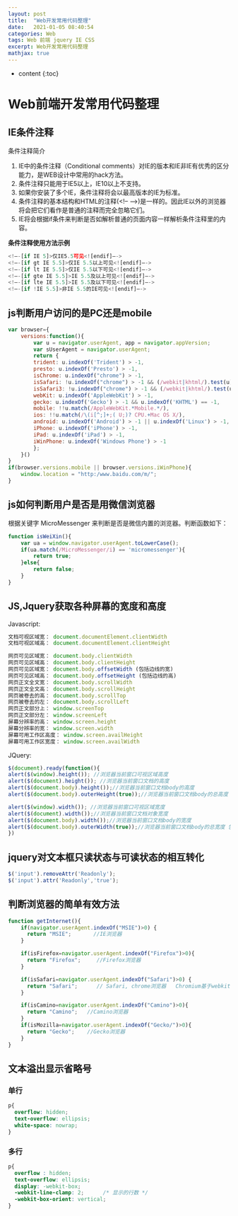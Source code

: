 ```yaml
---
layout: post
title:  "Web开发常用代码整理"
date:   2021-01-05 08:40:54
categories: Web
tags: Web 前端 jquery IE CSS
excerpt: Web开发常用代码整理
mathjax: true
---
```


* content
{:toc}


# Web前端开发常用代码整理
## IE条件注释
条件注释简介

1. IE中的条件注释（Conditional comments）对IE的版本和IE非IE有优秀的区分能力，是WEB设计中常用的hack方法。
2. 条件注释只能用于IE5以上，IE10以上不支持。
3. 如果你安装了多个IE，条件注释将会以最高版本的IE为标准。
4. 条件注释的基本结构和HTML的注释(<!– –>)是一样的。因此IE以外的浏览器将会把它们看作是普通的注释而完全忽略它们。
5. IE将会根据if条件来判断是否如解析普通的页面内容一样解析条件注释里的内容。

**条件注释使用方法示例**
```js
<!–-[if IE 5]>仅IE5.5可见<![endif]–->
<!–-[if gt IE 5.5]>仅IE 5.5以上可见<![endif]–->
<!–-[if lt IE 5.5]>仅IE 5.5以下可见<![endif]–->
<!–-[if gte IE 5.5]>IE 5.5及以上可见<![endif]–->
<!–-[if lte IE 5.5]>IE 5.5及以下可见<![endif]–->
<!–-[if !IE 5.5]>非IE 5.5的IE可见<![endif]–->
```


## js判断用户访问的是PC还是mobile
```js
var browser={ 
    versions:function(){
        var u = navigator.userAgent, app = navigator.appVersion;
        var sUserAgent = navigator.userAgent;
        return {
        trident: u.indexOf('Trident') > -1,
        presto: u.indexOf('Presto') > -1, 
        isChrome: u.indexOf("chrome") > -1, 
        isSafari: !u.indexOf("chrome") > -1 && (/webkit|khtml/).test(u),
        isSafari3: !u.indexOf("chrome") > -1 && (/webkit|khtml/).test(u) && u.indexOf('webkit/5') != -1,
        webKit: u.indexOf('AppleWebKit') > -1, 
        gecko: u.indexOf('Gecko') > -1 && u.indexOf('KHTML') == -1,
        mobile: !!u.match(/AppleWebKit.*Mobile.*/), 
        ios: !!u.match(/\(i[^;]+;( U;)? CPU.+Mac OS X/), 
        android: u.indexOf('Android') > -1 || u.indexOf('Linux') > -1,
        iPhone: u.indexOf('iPhone') > -1, 
        iPad: u.indexOf('iPad') > -1,
        iWinPhone: u.indexOf('Windows Phone') > -1
        };
    }()
}
if(browser.versions.mobile || browser.versions.iWinPhone){
    window.location = "http:/www.baidu.com/m/";
} 
```


## js如何判断用户是否是用微信浏览器
根据关键字 MicroMessenger 来判断是否是微信内置的浏览器。判断函数如下：
```js
function isWeiXin(){ 
    var ua = window.navigator.userAgent.toLowerCase(); 
    if(ua.match(/MicroMessenger/i) == 'micromessenger'){ 
        return true; 
    }else{ 
        return false; 
    } 
} 
```

## JS,Jquery获取各种屏幕的宽度和高度
Javascript:
```js
文档可视区域宽： document.documentElement.clientWidth
文档可视区域高： document.documentElement.clientHeight

网页可见区域宽： document.body.clientWidth
网页可见区域高： document.body.clientHeight
网页可见区域宽： document.body.offsetWidth (包括边线的宽)
网页可见区域高： document.body.offsetHeight (包括边线的高)
网页正文全文宽： document.body.scrollWidth
网页正文全文高： document.body.scrollHeight
网页被卷去的高： document.body.scrollTop
网页被卷去的左： document.body.scrollLeft
网页正文部分上： window.screenTop
网页正文部分左： window.screenLeft
屏幕分辨率的高： window.screen.height
屏幕分辨率的宽： window.screen.width
屏幕可用工作区高度： window.screen.availHeight
屏幕可用工作区宽度： window.screen.availWidth
```
JQuery:
```js
$(document).ready(function(){
alert($(window).height()); //浏览器当前窗口可视区域高度
alert($(document).height()); //浏览器当前窗口文档的高度
alert($(document.body).height());//浏览器当前窗口文档body的高度
alert($(document.body).outerHeight(true));//浏览器当前窗口文档body的总高度 包括border padding margin

alert($(window).width()); //浏览器当前窗口可视区域宽度
alert($(document).width());//浏览器当前窗口文档对象宽度
alert($(document.body).width());//浏览器当前窗口文档body的宽度
alert($(document.body).outerWidth(true));//浏览器当前窗口文档body的总宽度 包括border padding margin
})
```

## jquery对文本框只读状态与可读状态的相互转化
```js
$('input').removeAttr('Readonly');
$('input').attr('Readonly','true');
```

## 判断浏览器的简单有效方法
```js
function getInternet(){    
    if(navigator.userAgent.indexOf("MSIE")>0) {    
      return "MSIE";       //IE浏览器  
    }  

    if(isFirefox=navigator.userAgent.indexOf("Firefox")>0){    
      return "Firefox";     //Firefox浏览器  
    }  

    if(isSafari=navigator.userAgent.indexOf("Safari")>0) {    
      return "Safari";      // Safari, chrome浏览器   Chromium基于webkit
    }  

    if(isCamino=navigator.userAgent.indexOf("Camino")>0){    
      return "Camino";   //Camino浏览器  
    }  
    if(isMozilla=navigator.userAgent.indexOf("Gecko/")>0){    
      return "Gecko";    //Gecko浏览器  
    }    
} 
```

## 文本溢出显示省略号
### 单行
```css
p{
  overflow: hidden;
  text-overflow: ellipsis;
  white-space: nowrap;  
}
```
### 多行
```css
p{
  overflow : hidden;
  text-overflow: ellipsis;
  display: -webkit-box;
  -webkit-line-clamp: 2;      /* 显示的行数 */
  -webkit-box-orient: vertical;
}
```